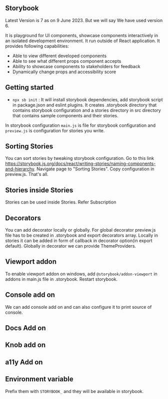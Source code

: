 ## Storybook

Latest Version is 7 as on 9 June 2023. But we will say We have used version 6.

It is playground for UI components, showcase components interactively in an isolated development environment.
It run outside of React application.
It provides following capabilities:

- Able to view different developed components
- Able to see what different props component accepts
- Ability to showcase components to stakeholders for feedback
- Dynamically change props and accessibility score

## Getting started

- `npx sb init` : It will install storybook dependencies, add storybook script in package.json and eslint plugins. It creates .storybook directory that contains storybook configuration and a stories directory in src directory that contains sample components and their stories.

In storybook configuration `main.js` is file for storybook configuration and `preview.js` is configuration for stories you write.

## Sorting Stories

You can sort stories by tweaking storybook configuration. Go to this link https://storybook.js.org/docs/react/writing-stories/naming-components-and-hierarchy. Navigate page to "Sorting Stories". Copy configuration in preview.js. That's all.

## Stories inside Stories

Stories can be used inside Stories. Refer Subscription

## Decorators

You can add decorator locally or globally. For global decorator preview.js file has to be created in .storybook and export decorators array. Locally in stories it can be added in form of callback in decorator option(in export default).
Globally in decorator we can provide ThemeProviders.

## Viewport addon

To enable viewport addon on windows, add `@storybook/addon-viewport` in addons in main.js file in .storybook. Restart storybook.

## Console add on

We can add console add on and can also configure it to print source of console.

## Docs Add on

## Knob add on

## a11y Add on

## Environment variable

Prefix them with `STORYBOOK_` and they will be available in storybook.
